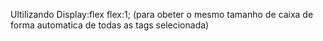 Ultilizando Display:flex
flex:1; (para obeter o mesmo tamanho de caixa de forma automatica de todas as tags selecionada)
